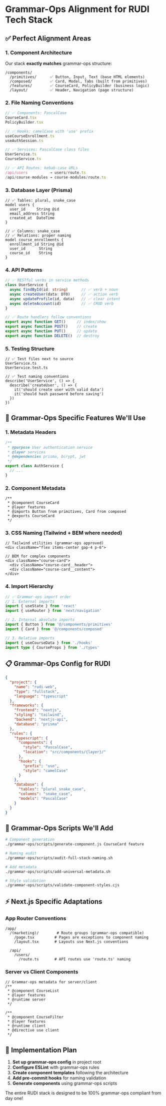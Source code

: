 # Grammar-Ops Alignment for RUDI Tech Stack

## ✅ Perfect Alignment Areas

### 1. Component Architecture
Our stack **exactly matches** grammar-ops structure:
```
/components/
  /primitives/      ✅ Button, Input, Text (base HTML elements)
  /composed/        ✅ Card, Modal, Tabs (built from primitives)
  /features/        ✅ CourseCard, PolicyBuilder (business logic)
  /layout/          ✅ Header, Navigation (page structure)
```

### 2. File Naming Conventions
```typescript
// ✅ Components: PascalCase
CourseCard.tsx
PolicyBuilder.tsx

// ✅ Hooks: camelCase with 'use' prefix
useCourseEnrollment.ts
useAuthSession.ts

// ✅ Services: PascalCase class files
UserService.ts
CourseService.ts

// ✅ API Routes: kebab-case URLs
/api/users          → users/route.ts
/api/course-modules → course-modules/route.ts
```

### 3. Database Layer (Prisma)
```prisma
// ✅ Tables: plural, snake_case
model users {
  user_id     String @id
  email_address String
  created_at  DateTime
}

// ✅ Columns: snake_case
// ✅ Relations: proper naming
model course_enrollments {
  enrollment_id String @id
  user_id      String
  course_id    String
}
```

### 4. API Patterns
```typescript
// ✅ RESTful verbs in service methods
class UserService {
  async findById(id: string)      // ✅ verb + noun
  async createUser(data: DTO)     // ✅ action verb
  async updateProfile(id, data)   // ✅ clear intent
  async deleteAccount(id)         // ✅ CRUD verb
}

// ✅ Route handlers follow conventions
export async function GET()     // index/show
export async function POST()    // create
export async function PUT()     // update
export async function DELETE()  // destroy
```

### 5. Testing Structure
```
// ✅ Test files next to source
UserService.ts
UserService.test.ts

// ✅ Test naming conventions
describe('UserService', () => {
  describe('createUser', () => {
    it('should create user with valid data')
    it('should hash password before saving')
  })
})
```

## 🎯 Grammar-Ops Specific Features We'll Use

### 1. Metadata Headers
```typescript
/**
 * @purpose User authentication service
 * @layer services
 * @dependencies prisma, bcrypt, jwt
 */
export class AuthService {
  // ...
}
```

### 2. Component Metadata
```tsx
/**
 * @component CourseCard
 * @layer features
 * @imports Button from primitives, Card from composed
 * @exports CourseCard
 */
```

### 3. CSS Naming (Tailwind + BEM where needed)
```tsx
// Tailwind utilities (grammar-ops approved)
<div className="flex items-center gap-4 p-6">

// BEM for complex components
<div className="course-card">
  <div className="course-card__header">
  <div className="course-card__content">
</div>
```

### 4. Import Hierarchy
```typescript
// ✅ Grammar-ops import order
// 1. External imports
import { useState } from 'react'
import { useRouter } from 'next/navigation'

// 2. Internal absolute imports
import { Button } from '@/components/primitives'
import { Card } from '@/components/composed'

// 3. Relative imports
import { useCourseData } from './hooks'
import type { CourseProps } from './types'
```

## 📋 Grammar-Ops Config for RUDI

```json
{
  "project": {
    "name": "rudi-web",
    "type": "fullstack",
    "language": "typescript"
  },
  "frameworks": {
    "frontend": "nextjs",
    "styling": "tailwind",
    "backend": "nextjs-api",
    "database": "prisma"
  },
  "rules": {
    "typescript": {
      "components": {
        "style": "PascalCase",
        "location": "src/components/{layer}/"
      },
      "hooks": {
        "prefix": "use",
        "style": "camelCase"
      }
    },
    "database": {
      "tables": "plural_snake_case",
      "columns": "snake_case",
      "models": "PascalCase"
    }
  }
}
```

## 🔧 Grammar-Ops Scripts We'll Add

```bash
# Component generation
./grammar-ops/scripts/generate-component.js CourseCard feature

# Naming audit
./grammar-ops/scripts/audit-full-stack-naming.sh

# Add metadata
./grammar-ops/scripts/add-universal-metadata.sh

# Style validation
./grammar-ops/scripts/validate-component-styles.cjs
```

## ⚡ Next.js Specific Adaptations

### App Router Conventions
```
/app/
  /(marketing)/        # Route groups (grammar-ops compatible)
    /page.tsx         # Pages are exceptions to component naming
    /layout.tsx       # Layouts use Next.js conventions
  
  /api/
    /users/
      /route.ts       # API routes use 'route.ts' naming
```

### Server vs Client Components
```tsx
// Grammar-ops metadata for server/client
/**
 * @component CourseList
 * @layer features
 * @runtime server
 */

/**
 * @component CourseFilter  
 * @layer features
 * @runtime client
 * @directive use client
 */
```

## 🚀 Implementation Plan

1. **Set up grammar-ops config** in project root
2. **Configure ESLint** with grammar-ops rules
3. **Create component templates** following the architecture
4. **Add pre-commit hooks** for naming validation
5. **Generate components** using grammar-ops scripts

The entire RUDI stack is designed to be 100% grammar-ops compliant from day one!